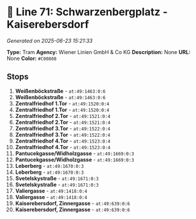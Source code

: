 # 🚊 Line 71: Schwarzenbergplatz - Kaiserebersdorf

*Generated on 2025-06-23 15:21:33*

**Type:** Tram
**Agency:** Wiener Linien GmbH & Co KG
**Description:** None
**URL:** None
**Color:** `#C00808`

## Stops

1. **Weißenböckstraße** - `at:49:1463:0:6`
2. **Weißenböckstraße** - `at:49:1463:0:6`
3. **Zentralfriedhof 1.Tor** - `at:49:1520:0:4`
4. **Zentralfriedhof 1.Tor** - `at:49:1520:0:4`
5. **Zentralfriedhof 2.Tor** - `at:49:1521:0:4`
6. **Zentralfriedhof 2.Tor** - `at:49:1521:0:4`
7. **Zentralfriedhof 3.Tor** - `at:49:1522:0:4`
8. **Zentralfriedhof 3.Tor** - `at:49:1522:0:4`
9. **Zentralfriedhof 4.Tor** - `at:49:1523:0:4`
10. **Zentralfriedhof 4.Tor** - `at:49:1523:0:4`
11. **Pantucekgasse/Widholzgasse** - `at:49:1669:0:3`
12. **Pantucekgasse/Widholzgasse** - `at:49:1669:0:3`
13. **Leberberg** - `at:49:1670:0:3`
14. **Leberberg** - `at:49:1670:0:3`
15. **Svetelskystraße** - `at:49:1671:0:3`
16. **Svetelskystraße** - `at:49:1671:0:3`
17. **Valiergasse** - `at:49:1418:0:4`
18. **Valiergasse** - `at:49:1418:0:4`
19. **Kaiserebersdorf, Zinnergasse** - `at:49:639:0:6`
20. **Kaiserebersdorf, Zinnergasse** - `at:49:639:0:6`